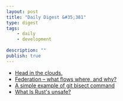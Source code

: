 ```yaml
---
layout: post
title: "Daily Digest &#35;381"
type: digest
tags: 
    - daily
    - development
    
description: ""
publish: true
---
```


- [Head in the clouds.](https://lethain.com//head-in-the-clouds/)
- [Federation – what flows where, and why?](https://blog.dereferenced.org/federation-what-flows-where-and-why)
- [A simple example of git bisect command](https://www.pixelstech.net/article/1562942424-A-simple-example-of-git-bisect-command)
- [What Is Rust's unsafe?](https://nora.codes/post/what-is-rusts-unsafe/)